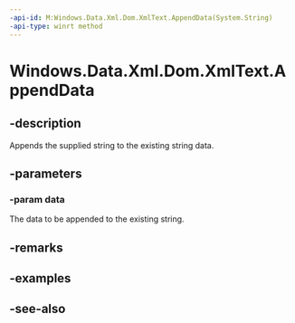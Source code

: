 ----api-id: M:Windows.Data.Xml.Dom.XmlText.AppendData(System.String)
-api-type: winrt method
---<!-- Method syntaxpublic void AppendData(System.String data)--># Windows.Data.Xml.Dom.XmlText.AppendData## -descriptionAppends the supplied string to the existing string data.## -parameters### -param dataThe data to be appended to the existing string.## -remarks## -examples## -see-also